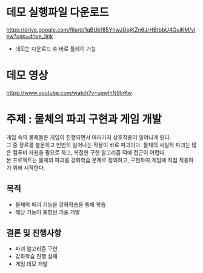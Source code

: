 # 데모 실행파일 다운로드   
https://drive.google.com/file/d/1gBUkf85YhwJUojKZn6JrHBtbbU4GujKM/view?usp=drive_link
- 데모는 다운로드 후 바로 플레이 가능
# 데모 영상   
https://www.youtube.com/watch?v=upwIhN9lnKw

# 주제 : 물체의 파괴 구현과 게임 개발   
게임 속의 물체들은 게임이 진행되면서 여러가지 상호작용이 일어나게 된다.    
그 중 장르를 불문하고 빈번히 일어나는 작용이 바로 파괴이다. 물체의 사실적 파괴는 많은 컴퓨터 자원을 필요로 하고, 복잡한 구현 알고리즘 덕에 접근이 어렵다.    
본 프로젝트는 물체의 파괴를 강화학습 문제로 정의하고, 구현하여 게임에 직접 적용하기 위해 시작한다.   

## 목적   
- 물체의 파괴 기능을 강화학습을 통해 학습
- 해당 기능이 포함된 기술 개발

## 결론 및 진행사항
- 파괴 알고리즘 구현   
- 강화학습 진행 실패
- 게임 데모 개발

